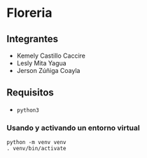 # Floreria
## Integrantes
- Kemely Castillo Caccire
- Lesly Mita Yagua
- Jerson Zúñiga Coayla

## Requisitos
- `python3`

### Usando y activando un entorno virtual
```
python -m venv venv
. venv/bin/activate

```


